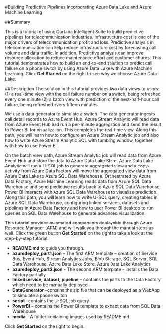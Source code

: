#Building Predictive Pipelines Incorporating Azure Data Lake and Azure Machine Learning

##Summary

This is a tutorial of using Cortana Intelligent Suite to build predictive pipelines for telecommunication industries. Infrastructure cost is one of the major drivers of telecommunication profit and loss. Predictive analysis in telecommunication can help reduce infrastructure cost by forecasting call volume and data traffic. In addition, Predictive analysis can improve resource allocation to reduce maintenance effort and customer churns.   This tutorial demonstrates how to build an end-to-end solution to predict call failure on a phone switch by using Azure Data Lake with Azure Machine Learning. Click **Get Started** on the right to see why we choose Azure Data Lake.

##Description
The solution in this tutorial provides two data views to users: (1) a real-time view with the call failure number on a switch, being refreshed every one minute (2) a batch view with prediction of the next-half-hour call failure, being refreshed every fifteen minutes.

We use a data generator to simulate a switch. The data generator ingests call detail records to Azure Event Hub. Azure Stream Analytic will read data from Azure Event Hub and run a per-minute aggregation and send the result to Power BI for visualization. This completes the real-time view. Along this path, you will learn how to configure an Azure Stream Analytic job and also how to write Azure Stream Analytic SQL with tumbling window, together with how to use Power BI.

On the batch view path, Azure Stream Analytic job will read data from Azure Event Hub and store the data to Azure Data Lake Store. Azure Data Lake Analytic will run a U-SQL job to generate aggregated view and a copy-activity from Azure Data Factory will move the aggregated view data from Azure Data Lake to Azure SQL Data Warehouse. Orchestrated by Azure Data Factory, Azure Machine Learning reads data from Azure SQL Data Warehouse and send predictive results back to Azure SQL Data Warehouse. Power BI interacts with Azure SQL Data Warehouse to visualize prediction.  Along this path, you will learn how to write U-SQL query, creating tables in Azure SQL Data Warehouse, configuring linked services, datasets and pipelines in Azure Data Factory and how to user Power BI desktop to run queries on SQL Data Warehouse to generate advanced visualization.

This tutorial provides automated  components deployable through Azure Resource Manager (ARM) and will walk you through the manual steps as well. Click the green button **Get Started** on the right to take a look at the step-by-step tutorial:

- **README.md** to guide you through.
- **azuredeploy_part1.json** – The first ARM template – creation of Service Bus, Event Hub, Stream Analytics Jobs, Blob Storage, SQL Server, SQL Data Warehouse, Azure Data Lake Store, Azure Data Lake Analytics
-	**azuredeploy_part2.json** - The second ARM template - installs the Data Factory partially
-	**linkedservice, dataset, pipeline** – contains the parts to the Data Factory which need to be manually deployed
-	**DataGenerator** –contains the zip file that can be deployed as a WebApp to simulate a phone switch
-	**script** –contains the U-SQL job query
-	**PowerBI** – contains the Power BI template to extract data from SQL Data Warehouse
-	**media** - A folder containing images used by README.md

Click **Get Started** on the right to begin.
